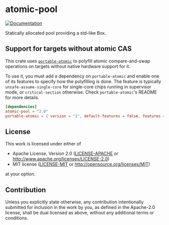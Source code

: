 # atomic-pool

[![Documentation](https://docs.rs/atomic-pool/badge.svg)](https://docs.rs/atomic-pool)

Statically allocated pool providing a std-like Box.

## Support for targets without atomic CAS

This crate uses [`portable-atomic`](https://crates.io/crates/portable-atomic) to polyfill atomic
compare-and-swap operations on targets without native hardware support for it.

To use it, you must add a dependency on `portable-atomic` and enable one of its features to
specify how the polyfilling is done. The feature is typically `unsafe-assume-single-core` for
single-core chips running in supervisor mode, or `critical-section` otherwise. Check `portable-atomic`'s
README for more details.

```toml
[dependencies]
atomic-pool = "2.0"
portable-atomic = { version = "1", default-features = false, features = ["critical-section"] }
```

## License

This work is licensed under either of

- Apache License, Version 2.0 ([LICENSE-APACHE](LICENSE-APACHE) or
  http://www.apache.org/licenses/LICENSE-2.0)
- MIT license ([LICENSE-MIT](LICENSE-MIT) or http://opensource.org/licenses/MIT)

at your option.

## Contribution

Unless you explicitly state otherwise, any contribution intentionally submitted
for inclusion in the work by you, as defined in the Apache-2.0 license, shall be
dual licensed as above, without any additional terms or conditions.
